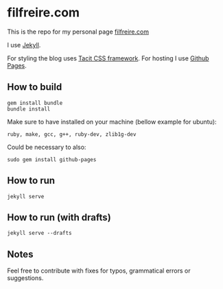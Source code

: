 # filfreire.com

This is the repo for my personal page [filfreire.com](https://filfreire.com)

I use [Jekyll](https://jekyllrb.com/).

For styling the blog uses [Tacit CSS framework](https://yegor256.github.io/tacit/). For hosting I use [Github Pages](https://pages.github.com/).

## How to build

```
gem install bundle
bundle install
```

Make sure to have installed on your machine (bellow example for ubuntu):
```
ruby, make, gcc, g++, ruby-dev, zlib1g-dev
```

Could be necessary to also:
```
sudo gem install github-pages
```

## How to run

```
jekyll serve
```

## How to run (with drafts)

```
jekyll serve --drafts
```

## Notes

Feel free to contribute with fixes for typos, grammatical errors or suggestions.
